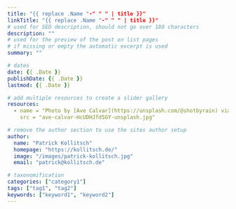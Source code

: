 ```yaml
---
title: "{{ replace .Name "-" " " | title }}"
linkTitle: "{{ replace .Name "-" " " | title }}"
# used for SEO description, should not go over 180 characters
description: ""
# used for the preview of the post on list pages
# if missing or empty the automatic excerpt is used
summary: ""

# dates
date: {{ .Date }}
publishDate: {{ .Date }}
lastmod: {{ .Date }}

# add multiple resources to create a slider gallery
resources:
  - name = "Photo by [Ave Calvar](https://unsplash.com/@shotbyrain) via [Unsplash](https://unsplash.com/s/photos/horizon)"
    src = "ave-calvar-HcUDHJfd5GY-unsplash.jpg"

# remove the author section to use the sites author setup
author: 
  name: "Patrick Kollitsch"
  homepage: "https://kollitsch.de/"
  image: "/images/patrick-kollitsch.jpg"
  email: "patrick@kollitsch.de"

# taxonomification
categories: ["category1"]
tags: ["tag1", "tag2"]
keywords: ["keyword1", "keyword2"]
---
```

